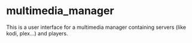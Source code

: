 # multimedia_manager
This is a user interface for a multimedia manager containing servers (like kodi, plex...) and players. 
